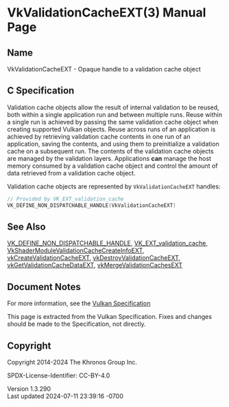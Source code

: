 # VkValidationCacheEXT(3) Manual Page

## Name

VkValidationCacheEXT - Opaque handle to a validation cache object



## <a href="#_c_specification" class="anchor"></a>C Specification

Validation cache objects allow the result of internal validation to be
reused, both within a single application run and between multiple runs.
Reuse within a single run is achieved by passing the same validation
cache object when creating supported Vulkan objects. Reuse across runs
of an application is achieved by retrieving validation cache contents in
one run of an application, saving the contents, and using them to
preinitialize a validation cache on a subsequent run. The contents of
the validation cache objects are managed by the validation layers.
Applications **can** manage the host memory consumed by a validation
cache object and control the amount of data retrieved from a validation
cache object.

Validation cache objects are represented by `VkValidationCacheEXT`
handles:

``` c
// Provided by VK_EXT_validation_cache
VK_DEFINE_NON_DISPATCHABLE_HANDLE(VkValidationCacheEXT)
```

## <a href="#_see_also" class="anchor"></a>See Also

[VK_DEFINE_NON_DISPATCHABLE_HANDLE](https://registry.khronos.org/vulkan/specs/1.3-extensions/man/html/VK_DEFINE_NON_DISPATCHABLE_HANDLE.html),
[VK_EXT_validation_cache](https://registry.khronos.org/vulkan/specs/1.3-extensions/man/html/VK_EXT_validation_cache.html),
[VkShaderModuleValidationCacheCreateInfoEXT](https://registry.khronos.org/vulkan/specs/1.3-extensions/man/html/VkShaderModuleValidationCacheCreateInfoEXT.html),
[vkCreateValidationCacheEXT](https://registry.khronos.org/vulkan/specs/1.3-extensions/man/html/vkCreateValidationCacheEXT.html),
[vkDestroyValidationCacheEXT](https://registry.khronos.org/vulkan/specs/1.3-extensions/man/html/vkDestroyValidationCacheEXT.html),
[vkGetValidationCacheDataEXT](https://registry.khronos.org/vulkan/specs/1.3-extensions/man/html/vkGetValidationCacheDataEXT.html),
[vkMergeValidationCachesEXT](https://registry.khronos.org/vulkan/specs/1.3-extensions/man/html/vkMergeValidationCachesEXT.html)

## <a href="#_document_notes" class="anchor"></a>Document Notes

For more information, see the <a
href="https://registry.khronos.org/vulkan/specs/1.3-extensions/html/vkspec.html#VkValidationCacheEXT"
target="_blank" rel="noopener">Vulkan Specification</a>

This page is extracted from the Vulkan Specification. Fixes and changes
should be made to the Specification, not directly.

## <a href="#_copyright" class="anchor"></a>Copyright

Copyright 2014-2024 The Khronos Group Inc.

SPDX-License-Identifier: CC-BY-4.0

Version 1.3.290  
Last updated 2024-07-11 23:39:16 -0700
